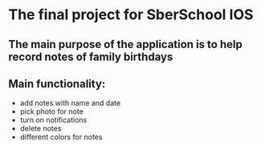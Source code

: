 # The final project for SberSchool IOS

## The main purpose of the application is to help record notes of family birthdays

## Main functionality:
- add notes with name and date
- pick photo for note
- turn on notifications
- delete notes
- different colors for notes
